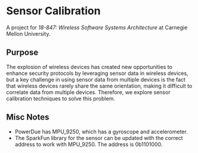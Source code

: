 # Sensor Calibration
A project for *18-847: Wireless Software Systems Architecture* at Carnegie
Mellon University.

## Purpose
The explosion of wireless devices has created new opportunities to enhance
security protocols by leveraging sensor data in wireless devices, but a key
challenge in using sensor data from multiple devices is the fact that wireless
devices rarely share the same orientation, making it difficult to correlate
data from multiple devices. Therefore, we explore sensor calibration techniques
to solve this problem.

## Misc Notes
* PowerDue has MPU\_9250, which has a gyroscope and accelerometer.
* The SparkFun library for the sensor can be updated with the correct address
  to work with MPU\_9250. The address is 0b1101000.
